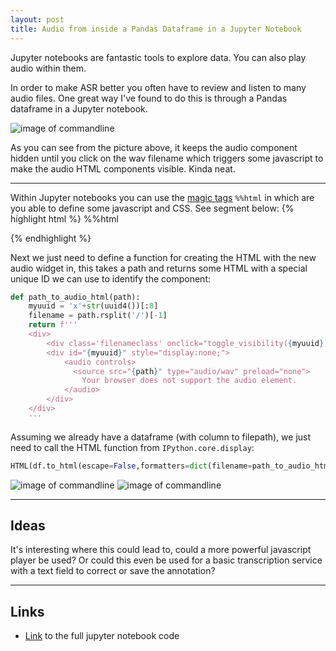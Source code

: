 ```yaml
---
layout: post
title: Audio from inside a Pandas Dataframe in a Jupyter Notebook
---
```

Jupyter notebooks are fantastic tools to explore data. You can also play audio within them.

<div class="message">
  In order to make ASR better you often have to review and listen to many audio files.
  One great way I've found to do this is through a Pandas dataframe in a Jupyter notebook.
</div>


![image of commandline](../../../../public/images/audio_play.png)

As you can see from the picture above, it keeps the audio component hidden until you click on the wav
filename which triggers some javascript to make the audio HTML components visible. Kinda neat.

____

Within Jupyter notebooks you can use the [magic tags](https://ipython.readthedocs.io/en/stable/interactive/magics.html#cellmagic-html) `%%html` in which are you able to define some javascript and CSS. See segment below:
{% highlight html %}
%%html
<script>

  function toggle_visibility(i)
  {
      if (i.style.display === "none") {
          i.style.display = "block";
      } else {
          i.style.display = "none";
      }
  }
</script>

<style>
  .filenameclass{
      cursor: pointer;
      text-decoration: underline blue;
      text-underline-position: under;
      color: blue;
  }
  audio{
      width: 200px;
  }
</style>
{% endhighlight %}

Next we just need to define a function for creating the HTML with the new audio widget in, this takes a path and returns some HTML with a special unique ID we can use to identify the component:
```python
def path_to_audio_html(path):
    myuuid = 'x'+str(uuid4())[:8]
    filename = path.rsplit('/')[-1]
    return f'''
    <div>
        <div class='filenameclass' onclick="toggle_visibility({myuuid})">{filename}</div>
        <div id="{myuuid}" style="display:none;">
            <audio controls>
              <source src="{path}" type="audio/wav" preload="none">
                Your browser does not support the audio element.
            </audio>
        </div>
    </div>
    '''
```
Assuming we already have a dataframe (with column to filepath), we just need to call the HTML function from `IPython.core.display`:
```python
HTML(df.to_html(escape=False,formatters=dict(filename=path_to_audio_html)))
```

![image of commandline](../../../../public/images/audio_play2.png)
![image of commandline](../../../../public/images/audio_play3.png)

-----


## Ideas

It's interesting where this could lead to, could a more powerful javascript player be used?
Or could this even be used for a basic transcription service with a text field to correct or save the annotation?

____

## Links
- [Link](https://github.com/robmsmt/SpeechLoop/blob/master/notebooks/play_audio_in_df.ipynb) to the full jupyter notebook code

